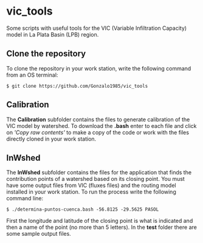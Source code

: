 # vic_tools
Some scripts with useful tools for the VIC (Variable Infiltration Capacity) model in La Plata Basin (LPB) region.

## Clone the repository
To clone the repository in your work station, write the following command from an OS terminal:
```
$ git clone https://github.com/Gonzalo1985/vic_tools
```

## Calibration
The **Calibration** subfolder contains the files to generate calibration of the VIC model by watershed. To download the **.bash** enter to each file and click on *'Copy raw contents'* to make a copy of the code or work with the files directly cloned in your work station.

## InWshed
The **InWshed** subfolder contains the files for the application that finds the contribution points of a watershed based on its closing point. You must have some output files from VIC (fluxes files) and the routing model installed in your work station. To run the process write the following command line:
```
$ ./determina-puntos-cuenca.bash -56.8125 -29.5625 PASOL
```
First the longitude and latitude of the closing point is what is indicated and then a name of the point (no more than 5 letters). In the **test** folder there are some sample output files.
